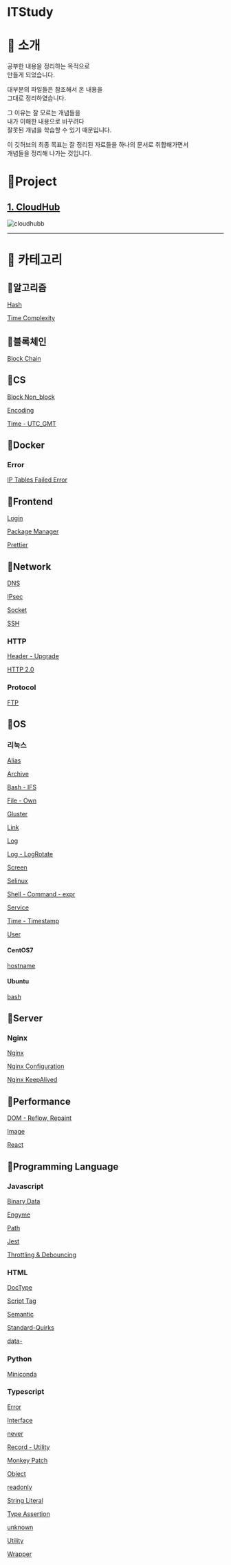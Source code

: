 # ITStudy

# 📣 소개
공부한 내용을 정리하는 목적으로  
만들게 되었습니다.

대부분의 파일들은 
참조해서 온 내용을   
그대로 정리하였습니다.

그 이유는 잘 모르는 개념들을   
내가 이해한 내용으로 바꾸려다  
잘못된 개념을 학습할 수 있기 때문입니다.

이 깃허브의 최종 목표는
잘 정리된 자료들을 하나의 문서로 취합해가면서  
개념들을 정리해 나가는 것입니다.



# 📌Project


## [1. CloudHub](https://github.com/jaegeunha94/ITStudy/tree/main/Project/CloudHub)
![cloudhubb](./cloudhubb.PNG)




---

# 🔎 카테고리
## 🔖알고리즘
[Hash](https://github.com/jaegeunha94/ITStudy/tree/main/Algorithm/Hash)  

[Time Complexity](https://github.com/jaegeunha94/ITStudy/tree/main/Algorithm/Time%20Complexity)


## 🔖블록체인
[Block Chain](https://github.com/jaegeunha94/ITStudy/tree/main/BlockChain)


## 🔖CS
[Block Non_block](https://github.com/jaegeunha94/ITStudy/tree/main/CS/Block_NonBlock)

[Encoding](https://github.com/jaegeunha94/ITStudy/tree/main/CS/Encoding)

[Time - UTC_GMT](https://github.com/jaegeunha94/ITStudy/tree/main/CS/Time/UTC-GMT)

## 🔖Docker
### Error
[IP Tables Failed Error](https://github.com/jaegeunha94/ITStudy/tree/main/Docker/Error/IPTables_Failed)


## 🔖Frontend
[Login](https://github.com/jaegeunha94/ITStudy/tree/main/Frontend/Login)

[Package Manager](https://github.com/jaegeunha94/ITStudy/tree/main/Frontend/PackageManager)

[Prettier](https://github.com/jaegeunha94/ITStudy/tree/main/Frontend/Code_Formatter/Prettier)

## 🔖Network
[DNS](https://github.com/jaegeunha94/ITStudy/tree/main/Network/DNS)

[IPsec](https://github.com/jaegeunha94/ITStudy/tree/main/Network/Security/IPsec)

[Socket](https://github.com/jaegeunha94/ITStudy/tree/main/Network/Socket)

[SSH](https://github.com/jaegeunha94/ITStudy/tree/main/Network/SSH)

### HTTP
[Header - Upgrade](https://github.com/jaegeunha94/ITStudy/tree/090b4963b29b49c1f2d1f5e2f2ec6184d2cacb20/Network/HTTP/Header/Upgrade)

[HTTP 2.0](https://github.com/jaegeunha94/ITStudy/tree/main/Network/HTTP/HTTP2.0)

### Protocol
[FTP](https://github.com/jaegeunha94/ITStudy/tree/main/Network/Protocol/FTP)

## 🔖OS
### 리눅스
[Alias](https://github.com/jaegeunha94/ITStudy/tree/main/OS/Linux/Alias)

[Archive](https://github.com/jaegeunha94/ITStudy/tree/main/OS/Linux/Archive)

[Bash - IFS](https://github.com/jaegeunha94/ITStudy/tree/main/OS/Linux/Bash/IFS)

[File - Own](https://github.com/jaegeunha94/ITStudy/tree/main/OS/Linux/File/Own)

[Gluster](https://github.com/jaegeunha94/ITStudy/tree/main/OS/Linux/Gluster)

[Link](https://github.com/jaegeunha94/ITStudy/tree/main/OS/Linux/Link)

[Log](https://github.com/jaegeunha94/ITStudy/tree/main/OS/Linux/Log)

[Log - LogRotate](https://github.com/jaegeunha94/ITStudy/tree/main/OS/Linux/Log/Logrotate)

[Screen](https://github.com/jaegeunha94/ITStudy/tree/main/OS/Linux/Screen)

[Selinux](https://github.com/jaegeunha94/ITStudy/blob/main/OS/Linux/Selinux/README.md)

[Shell - Command - expr](https://github.com/jaegeunha94/ITStudy/tree/main/OS/Linux/Shell/Command/expr)

[Service](https://github.com/jaegeunha94/ITStudy/tree/main/OS/Linux/Service)

[Time - Timestamp](https://github.com/jaegeunha94/ITStudy/tree/main/OS/Linux/Time/Timestamp)

[User](https://github.com/jaegeunha94/ITStudy/tree/main/OS/Linux/User)

#### CentOS7
[hostname](https://github.com/jaegeunha94/ITStudy/tree/main/OS/Linux/CentOS7/hostname)

#### Ubuntu
[bash](https://github.com/jaegeunha94/ITStudy/tree/main/OS/Linux/Ubuntu/Bash)

## 🔖Server
### Nginx
[Nginx](https://github.com/jaegeunha94/ITStudy/tree/main/Server/Nginx)

[Nginx Configuration](https://github.com/jaegeunha94/ITStudy/tree/main/Server/Nginx/Configuration)

[Nginx KeepAlived](https://github.com/jaegeunha94/ITStudy/tree/main/Server/Nginx/LoadBalencer/KeepAlived)


## 🔖Performance
[DOM - Reflow, Repaint](https://github.com/jaegeunha94/ITStudy/tree/main/Performance/DOM/Reflow_Repaint)

[Image](https://github.com/jaegeunha94/ITStudy/tree/main/Performance/Image)

[React](https://github.com/jaegeunha94/ITStudy/tree/main/Performance/React)

## 🔖Programming Language
### Javascript
[Binary Data](https://github.com/jaegeunha94/ITStudy/tree/main/ProgrammingLanguage/Javascript/BinaryData)

[Engyme](https://github.com/jaegeunha94/ITStudy/tree/main/ProgrammingLanguage/Javascript/Jest/Engyme)

[Path](https://github.com/jaegeunha94/ITStudy/tree/main/ProgrammingLanguage/Javascript/Path)

[Jest](https://github.com/jaegeunha94/ITStudy/tree/main/ProgrammingLanguage/Javascript/Jest)

[Throttling & Debouncing](https://github.com/jaegeunha94/ITStudy/tree/d3dc5e6d74de5094b3df649fd91d8ff5b07d29f0/ProgrammingLanguage/Javascript/Throttling_Debouncing)

### HTML
[DocType](https://github.com/jaegeunha94/ITStudy/tree/main/ProgrammingLanguage/HTML/Doctype)

[Script Tag](https://github.com/jaegeunha94/ITStudy/tree/main/ProgrammingLanguage/HTML/Script-Tag)

[Semantic](https://github.com/jaegeunha94/ITStudy/tree/main/ProgrammingLanguage/HTML/Semantic)

[Standard-Quirks](https://github.com/jaegeunha94/ITStudy/tree/main/ProgrammingLanguage/HTML/Standard-Quirks)

[data-](https://github.com/jaegeunha94/ITStudy/tree/main/ProgrammingLanguage/HTML/data-)


### Python
[Miniconda](https://github.com/jaegeunha94/ITStudy/tree/main/ProgrammingLanguage/Python/Miniconda)

### Typescript
[Error](https://github.com/jaegeunha94/ITStudy/tree/main/ProgrammingLanguage/Typescript/Error)

[Interface](https://github.com/jaegeunha94/ITStudy/tree/main/ProgrammingLanguage/Typescript/Type/Interface)

[never](https://github.com/jaegeunha94/ITStudy/tree/main/ProgrammingLanguage/Typescript/never)

[Record - Utility](https://github.com/jaegeunha94/ITStudy/tree/main/ProgrammingLanguage/Typescript/Utility/Record)

[Monkey Patch](https://github.com/jaegeunha94/ITStudy/tree/main/ProgrammingLanguage/Typescript/MonkeyPatch)

[Object](https://github.com/jaegeunha94/ITStudy/tree/main/ProgrammingLanguage/Typescript/Type/object)

[readonly](https://github.com/jaegeunha94/ITStudy/tree/main/ProgrammingLanguage/Typescript/Type/readonly)

[String Literal](https://github.com/jaegeunha94/ITStudy/tree/main/ProgrammingLanguage/Typescript/Type/StringLiteral)

[Type Assertion](https://github.com/jaegeunha94/ITStudy/tree/main/ProgrammingLanguage/Typescript/Type/TypeAssertion)

[unknown](https://github.com/jaegeunha94/ITStudy/tree/main/ProgrammingLanguage/Typescript/Type/unknown)

[Utility](https://github.com/jaegeunha94/ITStudy/tree/main/ProgrammingLanguage/Typescript/Utility)

[Wrapper](https://github.com/jaegeunha94/ITStudy/tree/main/ProgrammingLanguage/Typescript/Wrapper)
